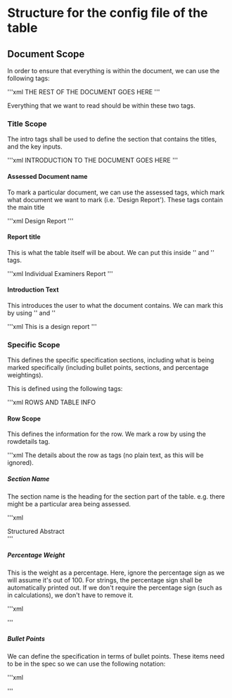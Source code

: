 # Structure for the config file of the table

## Document Scope
In order to ensure that everything is within the document, we can use the following tags:

'''xml
<report>
	THE REST OF THE DOCUMENT GOES HERE
</report>
'''


Everything that we want to read should be within these two tags.

### Title Scope
The intro tags shall be used to define the section that contains the titles, and the key inputs.

'''xml
<intro>
INTRODUCTION TO THE DOCUMENT GOES HERE
</intro>
'''

#### Assessed Document name

To mark a particular document, we can use the assessed tags, which mark what document we want to mark (i.e. 'Design Report'). These tags contain the main title

'''xml
<assess>
Design Report
</assess>
'''


#### Report title
This is what the table itself will be about. We can put this inside '<docname>' and '</docname>' tags.

'''xml
<docname>
Individual Examiners Report
</docname>
'''


#### Introduction Text
This introduces the user to what the document contains. We can mark this by using '<intro>' and '</intro>'

'''xml
<intro>
This is a design report
</intro>
'''

### Specific Scope
This defines the specific specification sections, including what is being marked specifically (including bullet points, sections, and percentage weightings).

This is defined using the following tags:

'''xml
<specifictbl>
	ROWS AND TABLE INFO
</specifictbl>

#### Row Scope
This defines the information for the row. We mark a row by using the rowdetails tag.

'''xml
<rowdetails>
The details about the row as tags (no plain text, as this will be ignored).
</rowdetails>
##### Section Name
The section name is the heading for the section part of the table. e.g. there might be a particular area being assessed.

'''xml
<section>
Structured Abstract
</section>
'''

##### Percentage Weight
This is the weight as a percentage. Here, ignore the percentage sign as we will assume it's out of 100. For strings, the percentage sign shall be automatically printed out. If we don't require the percentage sign (such as in calculations), we don't have to remove it.

'''xml
<perweight>

</perweight>
'''

##### Bullet Points
We can define the specification in terms of bullet points. These items need to be in the spec so we can use the following notation:

'''xml
<specitem>

</specitem>
'''

